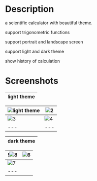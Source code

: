 # Description
a scientific calculator with beautiful theme. 

support trigonometric functions 

support portrait and landscape screen 

support light and dark theme 

show history of calculation 

# Screenshots

| light theme |
|---|

| ![light theme](https://github.com/user-attachments/assets/cc1f556d-b866-4c3a-ad91-1f6cd3aa8fa8) | ![2](https://github.com/user-attachments/assets/8dfcaa60-11be-4b8f-9569-cc0947357a75)|
|---|---|
| ![3](https://github.com/user-attachments/assets/12488d7a-aa90-4f80-8870-8fd5e1a3917a) | ![4](https://github.com/user-attachments/assets/e5446549-6f2c-451b-8db5-afc243ab17f9)| 
|---|---|


| dark theme |
|---|  

| !![8](https://github.com/user-attachments/assets/b8d774b1-8d35-4a34-b0b3-95f8d4028668) |![6](https://github.com/user-attachments/assets/8bb9574d-3bc7-4e5b-a92f-43bba2bdd839)
| ---|---|
| ![7](https://github.com/user-attachments/assets/7871d057-5077-44ca-909d-bcfe6c8626e6) |
|---|









